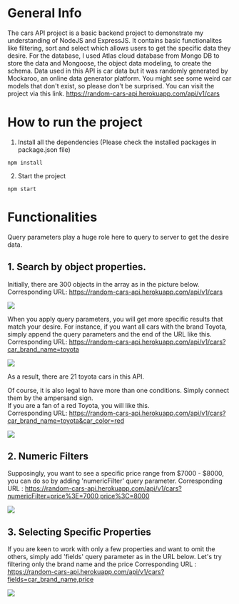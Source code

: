 # General Info
The cars API project is a basic backend project to demonstrate my understanding of NodeJS and ExpressJS. It contains basic functionalites like filtering, sort and select which allows
users to get the specific data they desire.
For the database, I used Atlas cloud database from Mongo DB to store the data and Mongoose, the object data modeling, to create the schema.
Data used in this API is car data but it was randomly generated by Mockaroo, an online data generator platform. You might see some weird car models that don't exist, so
please don't be surprised. 
You can visit the project via this link. https://random-cars-api.herokuapp.com/api/v1/cars

# How to run the project
1. Install all the dependencies (Please check the installed packages in package.json file)
```
npm install
```

2. Start the project
```
npm start
```

# Functionalities
Query parameters play a huge role here to query to server to get the desire data. 
## 1. Search by object properties.
Initially, there are 300 objects in the array as in the picture below.</br>
Corresponding URL: https://random-cars-api.herokuapp.com/api/v1/cars

<img src="https://github.com/sarunx93/cars-API/blob/main/images/initial_data.png"/>


When you apply query parameters, you will get more specific results that match your desire. For instance, if you want all cars with the brand Toyota, simply append the query parameters and the end of the URL like this.</br>
Corresponding URL: https://random-cars-api.herokuapp.com/api/v1/cars?car_brand_name=toyota </br>

<img src="https://github.com/sarunx93/cars-API/blob/main/images/search_toyota.png"/>

As a result, there are 21 toyota cars in this API.

Of course, it is also legal to have more than one conditions. Simply connect them by the ampersand sign. </br>
If you are a fan of a red Toyota, you will like this.</br>
Corresponding URL: https://random-cars-api.herokuapp.com/api/v1/cars?car_brand_name=toyota&car_color=red

<img src="https://github.com/sarunx93/cars-API/blob/main/images/red_toyora.png"/>

## 2. Numeric Filters
Supposingly, you want to see a specific price range from $7000 - $8000, you can do so by adding 'numericFilter' query parameter.
Corresponding URL : https://random-cars-api.herokuapp.com/api/v1/cars?numericFilter=price%3E=7000,price%3C=8000

<img src="https://github.com/sarunx93/cars-API/blob/main/images/price_range.png"/>

## 3. Selecting Specific Properties
If you are keen to work with only a few properties and want to omit the others, simply add 'fields' query parameter as in the URL below. Let's try filtering only the brand name and the price
Corresponding URL : https://random-cars-api.herokuapp.com/api/v1/cars?fields=car_brand_name,price 

<img src="https://github.com/sarunx93/cars-API/blob/main/images/select_name_price.png"/>

